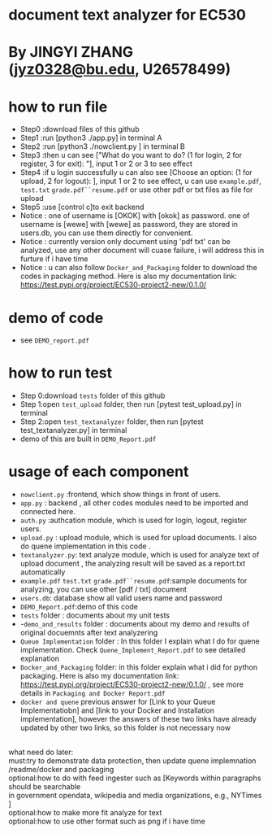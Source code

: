 # document text analyzer for EC530
# By JINGYI ZHANG (jyz0328@bu.edu, U26578499)

# how to run file
- Step0 :download files of this github
- Step1 :run [python3 ./app.py] in terminal A
- Step2 :run [python3 ./nowclient.py ] in terminal B
- Step3 :then u can see ["What do you want to do? (1 for login, 2 for register, 3 for exit): "], input 1 or 2 or 3 to see effect
- Step4 :if u login successfully u can also see [Choose an option: (1 for upload, 2 for logout): ], input 1 or 2 to see effect, u can use `example.pdf`, `test.txt` `grade.pdf``resume.pdf` or use other pdf or txt files as file for upload
- Step5 :use [control c]to exit backend
- Notice : one of username is [OKOK] with [okok] as password. one of username is [wewe] with [wewe] as password, they are stored in users.db, you can use them directly for convenient.
- Notice : currently version only document using 'pdf txt' can be analyzed, use any other document will cuase failure, i will address this in furture if i have time<br>
- Notice : u can also follow `Docker_and_Packaging` folder to download the codes in packaging method. Here is also my documentation link: https://test.pypi.org/project/EC530-project2-new/0.1.0/

# demo of code 
- see `DEMO_report.pdf`

# how to run test
- Step 0:download `tests`  folder of this github
- Step 1:open `test_upload` folder, then run [pytest test_upload.py] in terminal
- Step 2:open `test_textanalyzer` folder, then run [pytest test_textanalyzer.py] in terminal
- demo of this are built in `DEMO_Report.pdf`
 
# usage of each component <br>
- `nowclient.py` :frontend, which show things in front of users.
- `app.py` : backend , all other codes modules need to be imported and connected here.
- `auth.py` :authcation module, which is used for login, logout, register users.
- `upload.py` : upload module, which is used for upload documents. I also do quene implementation in this code .
- `textanalyzer.py`: text analyze module, which is used for analyze text of upload document , the analyzing result will be saved as a report.txt automatically<br>
- `example.pdf` `test.txt` `grade.pdf``resume.pdf`:sample documents for analyzing, you can use other [pdf / txt] document 
- `users.db`: database show all valid users name and password
- `DEMO_Report.pdf`:demo of this code 
- `tests` folder : documents about my unit tests
- -`demo_and_results` folder : documents about my demo and results of original docuemnts after text analyzering
- `Queue Implementation` folder : In this folder I explain what I do for quene implementation. Check `Quene_Implement_Report.pdf` to see detailed explanation
- `Docker_and_Packaging` folder: in this folder explain what i did for python packaging. Here is also my documentation link: https://test.pypi.org/project/EC530-project2-new/0.1.0/ , see more details in `Packaging and Docker Report.pdf`
- `docker and quene` previous answer for [Link to your Queue Implementatiobn] and [link to your Docker and Installation implementation], however the answers of these two links have already updated by other two links, so this folder is not necessary now<br><br>

what need do later:<br>
must:try to demonstrate data protection, then update quene implemnation /readme/docker and packaging <br>
optional:how to do with feed ingester such as [Keywords within paragraphs should be searchable<br>
in government opendata, wikipedia and media organizations, e.g., NYTimes ]<br>
optional:how to make more fit analyze for text<br>
optional:how to use other format such as png if i have time


